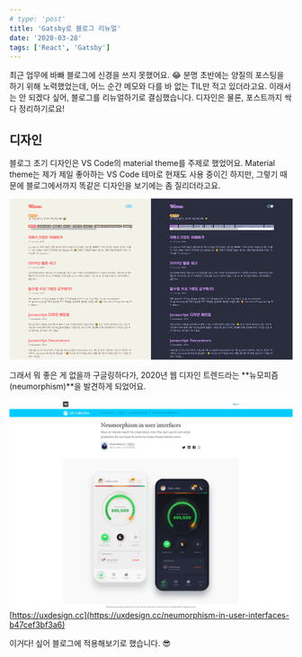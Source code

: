 ```yaml
---
# type: 'post'
title: 'Gatsby로 블로그 리뉴얼'
date: '2020-03-28'
tags: ['React', 'Gatsby']
---
```


최근 업무에 바빠 블로그에 신경을 쓰지 못했어요. 😂 분명 초반에는 양질의 포스팅을 하기 위해 노력했었는데, 어느 순간 메모와 다를 바 없는 TIL만 적고 있더라고요. 이래서는 안 되겠다 싶어, 블로그를 리뉴얼하기로 결심했습니다. 디자인은 물론, 포스트까지 싹 다 정리하기로요!

## 디자인

블로그 초기 디자인은 VS Code의 material theme를 주제로 했었어요. Material theme는 제가 제일 좋아하는 VS Code 테마로 현재도 사용 중이긴 하지만, 그렇기 때문에 블로그에서까지 똑같은 디자인을 보기에는 좀 질리더라고요.

![초기 디자인](../../images/creating-my-blog-2-1.png)

그래서 뭐 좋은 게 없을까 구글링하다가, 2020년 웹 디자인 트렌드라는 **뉴모피즘(neumorphism)**을 발견하게 되었어요.

![뉴모피즘](../../images/creating-my-blog-2-2.png)
[https://uxdesign.cc](https://uxdesign.cc/neumorphism-in-user-interfaces-b47cef3bf3a6)

이거다! 싶어 블로그에 적용해보기로 했습니다. 😎
